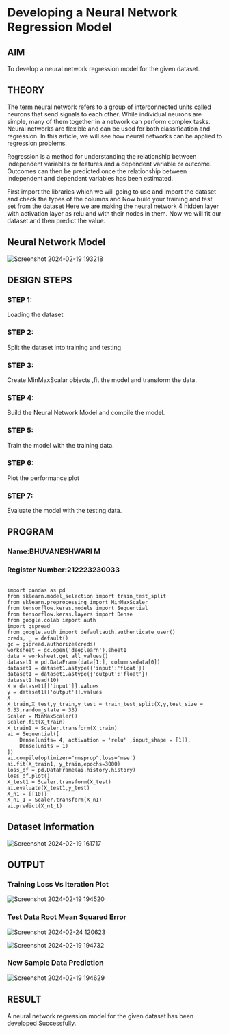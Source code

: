 # Developing a Neural Network Regression Model

## AIM

To develop a neural network regression model for the given dataset.

## THEORY

The term neural network refers to a group of interconnected units called neurons that send signals to each other. While individual neurons are simple, many of them together in a network can perform complex tasks. Neural networks are flexible and can be used for both classification and regression. In this article, we will see how neural networks can be applied to regression problems.

Regression is a method for understanding the relationship between independent variables or features and a dependent variable or outcome. Outcomes can then be predicted once the relationship between independent and dependent variables has been estimated.

First import the libraries which we will going to use and Import the dataset and check the types of the columns and Now build your training and test set from the dataset Here we are making the neural network 4 hidden layer with activation layer as relu and with their nodes in them. Now we will fit our dataset and then predict the value.

## Neural Network Model

![Screenshot 2024-02-19 193218](https://github.com/Bhuvana23013531/basic-nn-model/assets/147125678/d22bd0ce-3419-4e5d-bb53-b99515605799)

## DESIGN STEPS

### STEP 1:

Loading the dataset

### STEP 2:

Split the dataset into training and testing

### STEP 3:

Create MinMaxScalar objects ,fit the model and transform the data.

### STEP 4:

Build the Neural Network Model and compile the model.

### STEP 5:

Train the model with the training data.

### STEP 6:

Plot the performance plot

### STEP 7:

Evaluate the model with the testing data.

## PROGRAM
### Name:BHUVANESHWARI M
### Register Number:212223230033
```

import pandas as pd
from sklearn.model_selection import train_test_split
from sklearn.preprocessing import MinMaxScaler
from tensorflow.keras.models import Sequential
from tensorflow.keras.layers import Dense
from google.colab import auth
import gspread
from google.auth import defaultauth.authenticate_user()
creds, _ = default()
gc = gspread.authorize(creds)
worksheet = gc.open('deeplearn').sheet1
data = worksheet.get_all_values()
dataset1 = pd.DataFrame(data[1:], columns=data[0])
dataset1 = dataset1.astype({'input':'float'})
dataset1 = dataset1.astype({'output':'float'})
dataset1.head(10)
X = dataset1[['input']].values
y = dataset1[['output']].values
X
X_train,X_test,y_train,y_test = train_test_split(X,y,test_size = 0.33,random_state = 33)
Scaler = MinMaxScaler()
Scaler.fit(X_train)
X_train1 = Scaler.transform(X_train)
ai = Sequential([
    Dense(units= 4, activation = 'relu' ,input_shape = [1]),
    Dense(units = 1)
])
ai.compile(optimizer="rmsprop",loss='mse')
ai.fit(X_train1, y_train,epochs=3000)
loss_df = pd.DataFrame(ai.history.history)
loss_df.plot()
X_test1 = Scaler.transform(X_test)
ai.evaluate(X_test1,y_test)
X_n1 = [[10]]
X_n1_1 = Scaler.transform(X_n1)
ai.predict(X_n1_1)

```
## Dataset Information

![Screenshot 2024-02-19 161717](https://github.com/Bhuvana23013531/basic-nn-model/assets/147125678/e762120c-79e4-42f8-ab33-e0f2f5f0f7e8)


## OUTPUT

### Training Loss Vs Iteration Plot

![Screenshot 2024-02-19 194520](https://github.com/Bhuvana23013531/basic-nn-model/assets/147125678/3c1e4db2-070a-47ef-b72f-8528f3495dda)


### Test Data Root Mean Squared Error

![Screenshot 2024-02-24 120623](https://github.com/Bhuvana23013531/basic-nn-model/assets/147125678/19f0a201-bc59-4ee9-85db-c69ee8c1e179)

![Screenshot 2024-02-19 194732](https://github.com/Bhuvana23013531/basic-nn-model/assets/147125678/44a9c671-da71-46fd-96ff-d17f1d592a59)


### New Sample Data Prediction

![Screenshot 2024-02-19 194629](https://github.com/Bhuvana23013531/basic-nn-model/assets/147125678/fa1744e0-678c-4f68-9eb6-a9d1c10c3ffe)


## RESULT

A neural network regression model for the given dataset has been developed Successfully.
